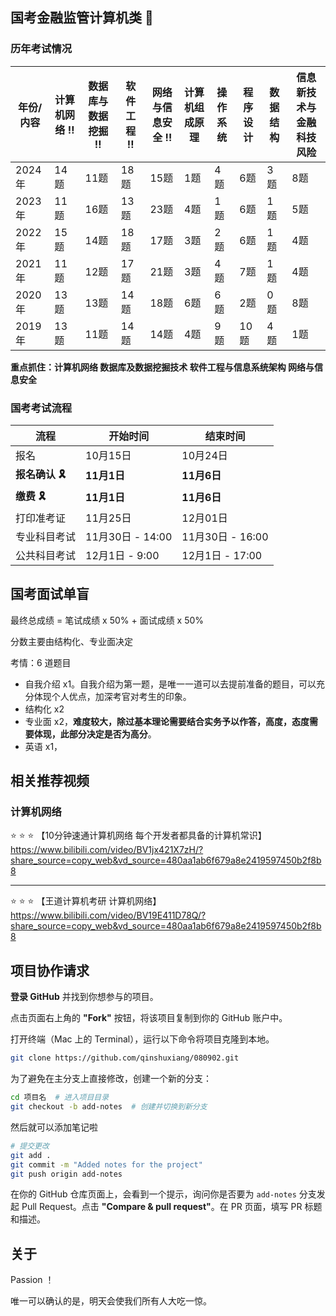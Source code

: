 ## 国考金融监管计算机类 :tada:

### 历年考试情况

| 年份/内容 | 计算机网络​ :bangbang: | 数据库与数据挖掘​ :bangbang: | 软件工程​ :bangbang: | 网络与信息安全 :bangbang: | 计算机组成原理 | 操作系统 | 程序设计 | 数据结构 | 信息新技术与金融科技风险 |
| --------- | --------------------- | --------------------------- | ------------------- | ------------------------- | -------------- | -------- | -------- | -------- | ------------------------ |
| 2024年    | 14题                  | 11题                        | 18题                | 15题                      | 1题            | 4题      | 6题      | 3题      | 8题                      |
| 2023年    | 11题                  | 16题                        | 13题                | 23题                      | 4题            | 1题      | 6题      | 1题      | 5题                      |
| 2022年    | 15题                  | 14题                        | 18题                | 17题                      | 3题            | 2题      | 6题      | 1题      | 4题                      |
| 2021年    | 11题                  | 12题                        | 17题                | 21题                      | 3题            | 4题      | 7题      | 1题      | 4题                      |
| 2020年    | 13题                  | 13题                        | 14题                | 18题                      | 6题            | 6题      | 2题      | 0题      | 8题                      |
| 2019年    | 13题                  | 11题                        | 14题                | 14题                      | 4题            | 9题      | 10题     | 4题      | 1题                      |

**重点抓住：计算机网络  数据库及数据挖掘技术  软件工程与信息系统架构  网络与信息安全**



### 国考考试流程

| 流程                           | 开始时间         | 结束时间         |
| ------------------------------ | ---------------- | ---------------- |
| 报名                           | 10月15日         | 10月24日         |
| **报名确认 :reminder_ribbon:** | **11月1日**      | **11月6日**      |
| **缴费 :reminder_ribbon:**     | **11月1日**      | **11月6日**      |
| 打印准考证                     | 11月25日         | 12月01日         |
| 专业科目考试                   | 11月30日 - 14:00 | 11月30日 - 16:00 |
| 公共科目考试                   | 12月1日 - 9:00   | 12月1日 - 17:00  |



## 国考面试单盲

最终总成绩 = 笔试成绩 x 50% + 面试成绩 x 50%

分数主要由结构化、专业面决定

考情：6 道题目

- 自我介绍 x1。自我介绍为第一题，是唯一一道可以去提前准备的题目，可以充分体现个人优点，加深考官对考生的印象。
- 结构化 x2
- 专业面 x2，**难度较大，除过基本理论需要结合实务予以作答，高度，态度需要体现，此部分决定是否为高分**。
- 英语 x1，



## 相关推荐视频

### 计算机网络

:star: :star: :star: 【10分钟速通计算机网络 每个开发者都具备的计算机常识】 https://www.bilibili.com/video/BV1jx421X7zH/?share_source=copy_web&vd_source=480aa1ab6f679a8e2419597450b2f8b8

---

:star: :star: :star: 【王道计算机考研 计算机网络】 https://www.bilibili.com/video/BV19E411D78Q/?share_source=copy_web&vd_source=480aa1ab6f679a8e2419597450b2f8b8



## 项目协作请求

**登录 GitHub** 并找到你想参与的项目。

点击页面右上角的 **"Fork"** 按钮，将该项目复制到你的 GitHub 账户中。

打开终端（Mac 上的 Terminal），运行以下命令将项目克隆到本地。

````bash
git clone https://github.com/qinshuxiang/080902.git
````

为了避免在主分支上直接修改，创建一个新的分支：

```bash
cd 项目名  # 进入项目目录
git checkout -b add-notes  # 创建并切换到新分支
```

然后就可以添加笔记啦

```bash
# 提交更改
git add .
git commit -m "Added notes for the project"
git push origin add-notes
```

在你的 GitHub 仓库页面上，会看到一个提示，询问你是否要为 `add-notes` 分支发起 Pull Request。点击 **"Compare & pull request"**。在 PR 页面，填写 PR 标题和描述。



## 关于

Passion ！

唯一可以确认的是，明天会使我们所有人大吃一惊。

